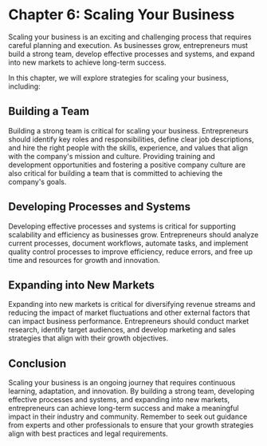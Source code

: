 Chapter 6: Scaling Your Business
================================

Scaling your business is an exciting and challenging process that requires careful planning and execution. As businesses grow, entrepreneurs must build a strong team, develop effective processes and systems, and expand into new markets to achieve long-term success.

In this chapter, we will explore strategies for scaling your business, including:

Building a Team
---------------

Building a strong team is critical for scaling your business. Entrepreneurs should identify key roles and responsibilities, define clear job descriptions, and hire the right people with the skills, experience, and values that align with the company's mission and culture. Providing training and development opportunities and fostering a positive company culture are also critical for building a team that is committed to achieving the company's goals.

Developing Processes and Systems
--------------------------------

Developing effective processes and systems is critical for supporting scalability and efficiency as businesses grow. Entrepreneurs should analyze current processes, document workflows, automate tasks, and implement quality control processes to improve efficiency, reduce errors, and free up time and resources for growth and innovation.

Expanding into New Markets
--------------------------

Expanding into new markets is critical for diversifying revenue streams and reducing the impact of market fluctuations and other external factors that can impact business performance. Entrepreneurs should conduct market research, identify target audiences, and develop marketing and sales strategies that align with their growth objectives.

Conclusion
----------

Scaling your business is an ongoing journey that requires continuous learning, adaptation, and innovation. By building a strong team, developing effective processes and systems, and expanding into new markets, entrepreneurs can achieve long-term success and make a meaningful impact in their industry and community. Remember to seek out guidance from experts and other professionals to ensure that your growth strategies align with best practices and legal requirements.
